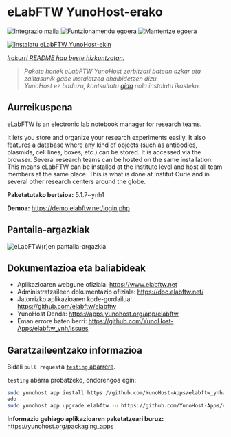 <!--
Ohart ongi: README hau automatikoki sortu da <https://github.com/YunoHost/apps/tree/master/tools/readme_generator>ri esker
EZ editatu eskuz.
-->

# eLabFTW YunoHost-erako

[![Integrazio maila](https://dash.yunohost.org/integration/elabftw.svg)](https://ci-apps.yunohost.org/ci/apps/elabftw/) ![Funtzionamendu egoera](https://ci-apps.yunohost.org/ci/badges/elabftw.status.svg) ![Mantentze egoera](https://ci-apps.yunohost.org/ci/badges/elabftw.maintain.svg)

[![Instalatu eLabFTW YunoHost-ekin](https://install-app.yunohost.org/install-with-yunohost.svg)](https://install-app.yunohost.org/?app=elabftw)

*[Irakurri README hau beste hizkuntzatan.](./ALL_README.md)*

> *Pakete honek eLabFTW YunoHost zerbitzari batean azkar eta zailtasunik gabe instalatzea ahalbidetzen dizu.*  
> *YunoHost ez baduzu, kontsultatu [gida](https://yunohost.org/install) nola instalatu ikasteko.*

## Aurreikuspena

eLabFTW is an electronic lab notebook manager for research teams.

It lets you store and organize your research experiments easily. It also features a database where any kind of objects (such as antibodies, plasmids, cell lines, boxes, etc.) can be stored. It is accessed via the browser. Several research teams can be hosted on the same installation. This means eLabFTW can be installed at the institute level and host all team members at the same place. This is what is done at Institut Curie and in several other research centers around the globe.

**Paketatutako bertsioa:** 5.1.7~ynh1

**Demoa:** <https://demo.elabftw.net/login.php>

## Pantaila-argazkiak

![eLabFTW(r)en pantaila-argazkia](./doc/screenshots/screen-1.jpg)

## Dokumentazioa eta baliabideak

- Aplikazioaren webgune ofiziala: <https://www.elabftw.net>
- Administratzaileen dokumentazio ofiziala: <https://doc.elabftw.net/>
- Jatorrizko aplikazioaren kode-gordailua: <https://github.com/elabftw/elabftw>
- YunoHost Denda: <https://apps.yunohost.org/app/elabftw>
- Eman errore baten berri: <https://github.com/YunoHost-Apps/elabftw_ynh/issues>

## Garatzaileentzako informazioa

Bidali `pull request`a [`testing` abarrera](https://github.com/YunoHost-Apps/elabftw_ynh/tree/testing).

`testing` abarra probatzeko, ondorengoa egin:

```bash
sudo yunohost app install https://github.com/YunoHost-Apps/elabftw_ynh/tree/testing --debug
edo
sudo yunohost app upgrade elabftw -u https://github.com/YunoHost-Apps/elabftw_ynh/tree/testing --debug
```

**Informazio gehiago aplikazioaren paketatzeari buruz:** <https://yunohost.org/packaging_apps>
